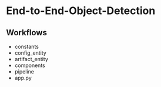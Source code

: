 # End-to-End-Object-Detection

## Workflows

- constants
- config_entity
- artifact_entity
- components
- pipeline
- app.py

